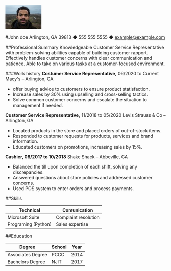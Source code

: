![johndoepic](johndoe.jpeg)

#John doe
Arlington, GA 39813 ◆ 555 555 5555 ◆ example@example.com


##Professional Summary
Knowledgeable Customer Service Representative with problem-solving abilities capable of building
customer rapport. Effectively handles customer concerns with clear communication and patience. Able to
take on various tasks at a customer-focused environment.


###Work history
**Costumer Service Representative,** 06/2020 to Current Macy's – Arlington,  GA
* offer buying advice to customers to ensure product statisfaction.
* Increase sales by 30% using upselling and cross-selling tactics.
* Solve common customer concerns and escalate the situation to management if needed.

**Customer Service Representative,** 11/2018 to 05/2020 Levis Strauss & Co – Arlington, GA
* Located products in the store and placed orders of out-of-stock items.
* Responded to customer requests for products, services and brand information.
* Educated customers on promotions, increasing sales by 15%.

**Cashier, 08/2017 to 10/2018** Shake Shack – Abbeville, GA
* Balanced the till upon completion of each shift, solving any discrepancies.
* Answered questions about store policies and addressed customer concerns.
* Used POS system to enter orders and process payments.


##Skills

| Technical | Comunication |
| --------- | ------------ | 
| Microsoft Suite |  Complaint resolution |
| Programing (Python) | Sales expertise |      


##Education 

| Degree | School | Year |
| ------ |------ | ------ |  
| Associates Degree | PCCC | 2014 |
| Bachelors Degree | NJIT  | 2017 | 